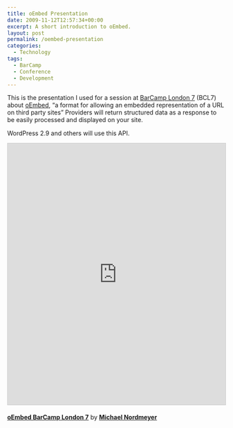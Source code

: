 ```yaml
---
title: oEmbed Presentation
date: 2009-11-12T12:57:34+00:00
excerpt: A short introduction to oEmbed.
layout: post
permalink: /oembed-presentation
categories:
  - Technology
tags:
  - BarCamp
  - Conference
  - Development
---
```

This is the presentation I used for a session at [BarCamp London 7](http://barcamplondon.org/) (BCL7) about [oEmbed](https://oembed.com/), “a format for allowing an embedded representation of a URL on third party sites” Providers will return structured data as a response to be easily processed and displayed on your site.

WordPress 2.9 and others will use this API.

<iframe style="border: 1px solid #CCC; border-width: 1px; margin-bottom: 5px; max-width: 100%;" src="https://www.slideshare.net/slideshow/embed_code/key/2Qc6eQBw0MyB2X" width="740" height="603" frameborder="0" marginwidth="0" marginheight="0" scrolling="no" allowfullscreen> </iframe>

**[oEmbed BarCamp London 7](https://www.slideshare.net/michaelnordmeyer/oembed-barcamp-london-7-54828724 "oEmbed BarCamp London 7")** by **[Michael Nordmeyer](https://www.slideshare.net/michaelnordmeyer)**